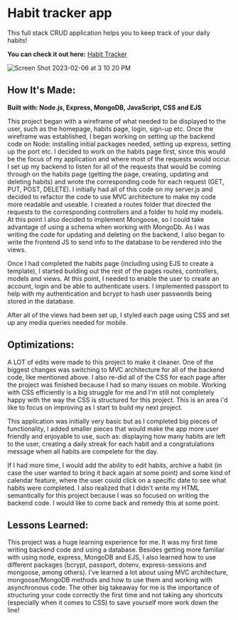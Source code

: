 # Habit tracker app

This full stack CRUD application helps you to keep track of your daily habits!

**You can check it out here:** [Habit Tracker](habit-tracker-hwm.cyclic.app)

![Screen Shot 2023-02-06 at 3 10 20 PM](https://user-images.githubusercontent.com/103898493/217074727-ea44291a-5be4-482b-84bd-dcec32a874c9.png)

## How It's Made:
**Built with: Node.js, Express, MongoDB, JavaScript, CSS and EJS**

This project began with a wireframe of what needed to be displayed to the user, such as the homepage, habits page, login, sign-up etc. Once the wireframe
was established, I began working on setting up the backend code on Node: installing initial packages needed, setting up express, setting up the port etc.
I decided to work on the habits page first, since this would be the focus of my application and where most of the requests would occur. I set up my
backend to listen for all of the requests that would be coming through on the habits page (getting the page, creating, updating and deleting habits) and 
wrote the corresponding code for each request (GET, PUT, POST, DELETE). I initially had all of this code on my server.js and decided to refactor the code 
to use MVC architecture to make my code more readable and useable. I created a routes folder that directed the requests to the corresponding controllers
and a folder to hold my models. At this point I also decided to implement Mongoose, so I could take advantage of using a schema when working with MongoDb.
As I was writing the code for updating and deleting on the backend, I also began to write the frontend JS to send info to the database to be rendered
into the views.

Once I had completed the habits page (including using EJS to create a template), I started building out the rest of the pages routes, controllers, models 
and views. At this point, I needed to enable the user to create an account, login and be able to authenticate users. I implemented passport to help with my
authentication and bcrypt to hash user passwords being stored in the database.

After all of the views had been set up, I styled each page using CSS and set up any media queries needed for mobile.

## Optimizations:

A LOT of edits were made to this project to make it cleaner. One of the biggest changes was switching to MVC architecture for all of the backend code, like
mentioned above. I also re-did all of the CSS for each page after the project was finished because I had so many issues on mobile. Working with CSS
efficiently is a big struggle for me and I'm still not completely happy with the way the CSS is structured for this project. This is an area i'd like to
focus on improving as I start to build my next project.

This application was initially very basic but as I completed big pieces of functionality, I added smaller pieces that would make the app more user friendly
and enjoyable to use, such as: displaying how many habits are left to the user, creating a daily streak for each habit and a congratulations message
when all habits are compelete for the day.

If I had more time, I would add the ability to edit habits, archive a habit (in case the user wanted to bring it back again at some point) and some kind
of calendar feature, where the user could click on a specific date to see what habits were completed. I also realized that I didn't write my HTML
semantically for this project because I was so focused on writing the backend code. I would like to come back and remedy this at some point.

## Lessons Learned:

This project was a huge learning experience for me. It was my first time writing backend code and using a database. Besides getting more familiar with 
using node, express, MongoDB and EJS, I also learned how to use different packages (bcrypt, passport, dotenv, express-sessions and mongoose, among
others). I've learned a lot about using MVC architecture, mongoose/MongoDB methods and how to use them and working with asynchronous code.
The other big takeaway for me is the importance of structuring your code correctly the first time and not taking any shortcuts (especially when it comes
to CSS) to save yourself more work down the line!
